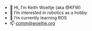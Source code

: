- 👋 Hi, I’m Keith Woeltje (aka @KFW)
- 👀 I’m interested in robotics as a hobby
- 🌱 I’m currently learning ROS
- 📫 comm@woeltje.org

<!---
to do: add a comment
--->

